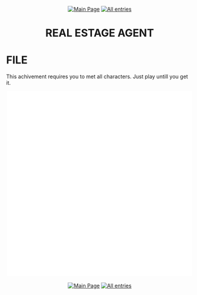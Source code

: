 <p align=center>
    <a href="../../">
        <img src="https://img.shields.io/badge/GO_TO-MAIN_PAGE-ffffff?style=for-the-badge&labelColor=000000&color=ffffff" title="Main Page"/></a>
    <a href="../tree">
        <img src="https://img.shields.io/badge/GO_TO-ALL_ENTRIES-ffffff?style=for-the-badge&labelColor=000000&color=ffffff" title="All entries"></a>
</p>

<h1 align="center">REAL ESTAGE AGENT</h1>

# FILE

This achivement requires you to met all characters. Just play untill you get it.

<p align="center">
    <img src="../../assets/images/achievements/achRealEstate.png" title="REAL ESTAGE AGENT" width="500">
</p>

<p align=center>
    <a href="../../">
        <img src="https://img.shields.io/badge/GO_TO-MAIN_PAGE-ffffff?style=for-the-badge&labelColor=000000&color=ffffff" title="Main Page"/></a>
    <a href="../tree">
        <img src="https://img.shields.io/badge/GO_TO-ALL_ENTRIES-ffffff?style=for-the-badge&labelColor=000000&color=ffffff" title="All entries"></a>
</p>